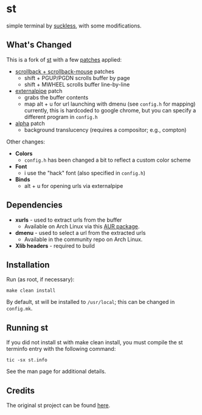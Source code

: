 # st
simple terminal by [suckless](http://st.suckless.org), with some modifications.

What's Changed
------------
This is a fork of [st](http://st.suckless.org) with a few [patches](http://st.suckless.org/patches/) applied:

* [scrollback + scrollback-mouse](http://st.suckless.org/patches/scrollback) patches
    * shift + PGUP/PGDN scrolls buffer by page
    * shift + MWHEEL scrolls buffer line-by-line
* [externalpipe](http://st.suckless.org/patches/externalpipe) patch
    * grabs the buffer contents
    * map alt + u for url launching with dmenu (see `config.h` for mapping) currently, this is hardcoded to google chrome, but you can specify a different program in `config.h`
* [alpha](http://st.suckless.org/patches/alpha) patch
    * background translucency (requires a compositor; e.g., compton)

Other changes:

* **Colors**
    * `config.h` has been changed a bit to reflect a custom color scheme
* **Font**
    * i use the "hack" font (also specified in `config.h`)
* **Binds**
    * alt + u for opening urls via externalpipe

Dependencies
------------
* **xurls** - used to extract urls from the buffer
    * Available on Arch Linux via this [AUR package](https://aur.archlinux.org/packages/xurls/).
* **dmenu** - used to select a url from the extracted urls
    * Available in the community repo on Arch Linux.
* **Xlib headers** - required to build

Installation
------------
Run (as root, if necessary):

    make clean install

By default, st will be installed to `/usr/local`; this can be changed in `config.mk`.

Running st
----------
If you did not install st with make clean install, you must compile
the st terminfo entry with the following command:

    tic -sx st.info

See the man page for additional details.

Credits
-------
The original st project can be found [here](http://st.suckless.org).
